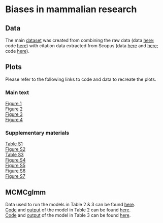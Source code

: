 # Biases in mammalian research

## Data
The main [dataset](data/intermediate/includeh.csv) was created from combining the raw data (data [here](data/raw); code [here](R/combine_again.R)) with citation data extracted from Scopus (data [here](data/intermediate/scopus_results1.RDS) and [here](data/intermediate/scopus_results2.RDS); code [here](R/mammal_list_query_script.R)).

## Plots
Please refer to the following links to code and data to recreate the plots.

### Main text
[Figure 1](https://github.com/jessicatytam/biases_in_mammalian_research/blob/829ecc425e0d7459211a2c78cc29f258e12de641/R/plots.R#L85-L143)\
[Figure 2](https://github.com/jessicatytam/biases_in_mammalian_research/blob/829ecc425e0d7459211a2c78cc29f258e12de641/R/plots.R#L437-L725)\
[Figure 3](https://github.com/jessicatytam/biases_in_mammalian_research/blob/829ecc425e0d7459211a2c78cc29f258e12de641/R/plots.R#L368-L394)\
[Figure 4](https://github.com/jessicatytam/biases_in_mammalian_research/blob/829ecc425e0d7459211a2c78cc29f258e12de641/R/plots.R#L727-L876)

### Supplementary materials
[Table S1](R/table_data_completeness.R)\
[Figure S2](data/h-index.xlsx)\
[Table S3](R/vif.R)\
[Figure S4](https://github.com/jessicatytam/biases_in_mammalian_research/blob/829ecc425e0d7459211a2c78cc29f258e12de641/R/plots.R#L75-L83)\
[Figure S5](https://github.com/jessicatytam/biases_in_mammalian_research/blob/829ecc425e0d7459211a2c78cc29f258e12de641/R/plots.R#L176-L199)\
[Figure S6](https://github.com/jessicatytam/biases_in_mammalian_research/blob/829ecc425e0d7459211a2c78cc29f258e12de641/R/plots.R#L203-L301)\
[Figure S7](https://github.com/jessicatytam/biases_in_mammalian_research/blob/829ecc425e0d7459211a2c78cc29f258e12de641/R/plots.R#L396-L435)

## MCMCglmm
Data used to run the models in Table 2 & 3 can be found [here](MCMCglmm/data).\
[Code](MCMCglmm/model_1/R) and [output](MCMCglmm/model_1/outputs) of the model in Table 2 can be found [here](MCMCglmm/model_1).\
[Code](MCMCglmm/model_2/R) and [output](MCMCglmm/model_2/outputs) of the model in Table 3 can be found [here](MCMCglmm/model_2).
